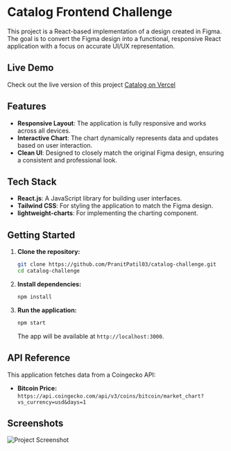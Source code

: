 
# Catalog Frontend Challenge

This project is a React-based implementation of a design created in Figma. The goal is to convert the Figma design into a functional, responsive React application with a focus on accurate UI/UX representation.

## Live Demo

Check out the live version of this project [Catalog on Vercel](https://catalog-challenge.vercel.app/)

## Features

- **Responsive Layout**: The application is fully responsive and works across all devices.
- **Interactive Chart**: The chart dynamically represents data and updates based on user interaction.
- **Clean UI**: Designed to closely match the original Figma design, ensuring a consistent and professional look.

## Tech Stack

- **React.js**: A JavaScript library for building user interfaces.
- **Tailwind CSS**: For styling the application to match the Figma design.
- **lightweight-charts**: For implementing the charting component.

## Getting Started

1. **Clone the repository:**
   ```bash
   git clone https://github.com/PranitPatil03/catalog-challenge.git
   cd catalog-challenge
   ```

2. **Install dependencies:**
   ```bash
   npm install
   ```

3. **Run the application:**
   ```bash
   npm start
   ```
   The app will be available at `http://localhost:3000`.

## API Reference

This application fetches data from a Coingecko API:

- **Bitcoin Price:** `https://api.coingecko.com/api/v3/coins/bitcoin/market_chart?vs_currency=usd&days=1`

## Screenshots
![Project Screenshot](https://github.com/user-attachments/assets/4f1cd7e9-cc8a-4ba6-b2d2-00fd21bd94f2)


